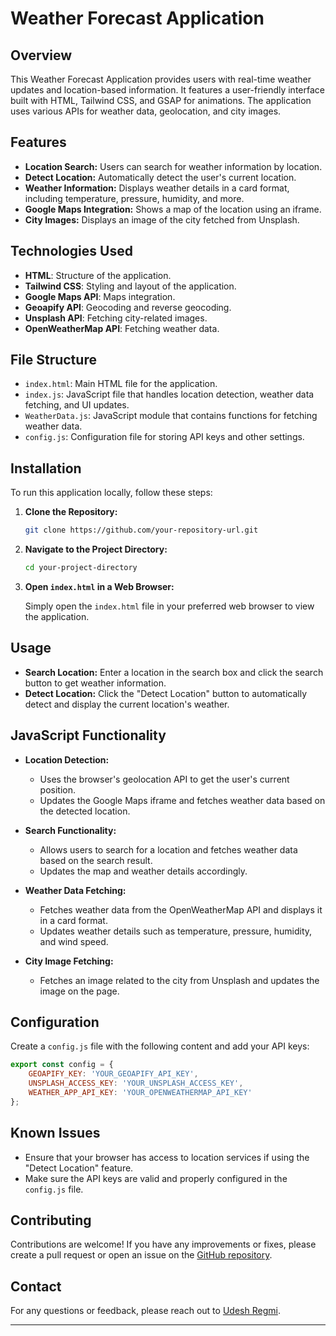 

# Weather Forecast Application

## Overview

This Weather Forecast Application provides users with real-time weather updates and location-based information. It features a user-friendly interface built with HTML, Tailwind CSS, and GSAP for animations. The application uses various APIs for weather data, geolocation, and city images.

## Features

- **Location Search:** Users can search for weather information by location.
- **Detect Location:** Automatically detect the user's current location.
- **Weather Information:** Displays weather details in a card format, including temperature, pressure, humidity, and more.
- **Google Maps Integration:** Shows a map of the location using an iframe.
- **City Images:** Displays an image of the city fetched from Unsplash.

## Technologies Used

- **HTML**: Structure of the application.
- **Tailwind CSS**: Styling and layout of the application.
- **Google Maps API**: Maps integration.
- **Geoapify API**: Geocoding and reverse geocoding.
- **Unsplash API**: Fetching city-related images.
- **OpenWeatherMap API**: Fetching weather data.

## File Structure

- `index.html`: Main HTML file for the application.
- `index.js`: JavaScript file that handles location detection, weather data fetching, and UI updates.
- `WeatherData.js`: JavaScript module that contains functions for fetching weather data.
- `config.js`: Configuration file for storing API keys and other settings.

## Installation

To run this application locally, follow these steps:

1. **Clone the Repository:**

   ```bash
   git clone https://github.com/your-repository-url.git
   ```

2. **Navigate to the Project Directory:**

   ```bash
   cd your-project-directory
   ```

3. **Open `index.html` in a Web Browser:**

   Simply open the `index.html` file in your preferred web browser to view the application.

## Usage

- **Search Location:** Enter a location in the search box and click the search button to get weather information.
- **Detect Location:** Click the "Detect Location" button to automatically detect and display the current location's weather.

## JavaScript Functionality

- **Location Detection:**
  - Uses the browser's geolocation API to get the user's current position.
  - Updates the Google Maps iframe and fetches weather data based on the detected location.

- **Search Functionality:**
  - Allows users to search for a location and fetches weather data based on the search result.
  - Updates the map and weather details accordingly.

- **Weather Data Fetching:**
  - Fetches weather data from the OpenWeatherMap API and displays it in a card format.
  - Updates weather details such as temperature, pressure, humidity, and wind speed.

- **City Image Fetching:**
  - Fetches an image related to the city from Unsplash and updates the image on the page.

## Configuration

Create a `config.js` file with the following content and add your API keys:

```javascript
export const config = {
    GEOAPIFY_KEY: 'YOUR_GEOAPIFY_API_KEY',
    UNSPLASH_ACCESS_KEY: 'YOUR_UNSPLASH_ACCESS_KEY',
    WEATHER_APP_API_KEY: 'YOUR_OPENWEATHERMAP_API_KEY'
};
```

## Known Issues

- Ensure that your browser has access to location services if using the "Detect Location" feature.
- Make sure the API keys are valid and properly configured in the `config.js` file.

## Contributing

Contributions are welcome! If you have any improvements or fixes, please create a pull request or open an issue on the [GitHub repository](https://github.com/your-repository-url).



## Contact

For any questions or feedback, please reach out to [Udesh Regmi](https://www.linkedin.com/in/udesh-regmi/).

---

